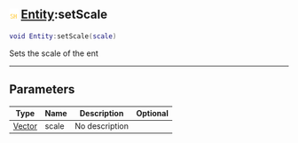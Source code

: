## ![shared](../../.gitbook/assets/shared.png) [Entity](./readme/entity.md):setScale

```lua
void Entity:setScale(scale)
```

Sets the scale of the ent

------
## Parameters

| Type   | Name | Description | Optional |
| ------ | ---- | ----------- | -------: |
| [Vector](./readme/vector.md) | scale | No description |  |

